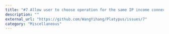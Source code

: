 ```yaml
---
title: "#7 Allow user to choose operation for the same IP income connection"
description: ""
external_url: "https://github.com/WangYihang/Platypus/issues/7"
category: "Miscellaneous"
---
```


